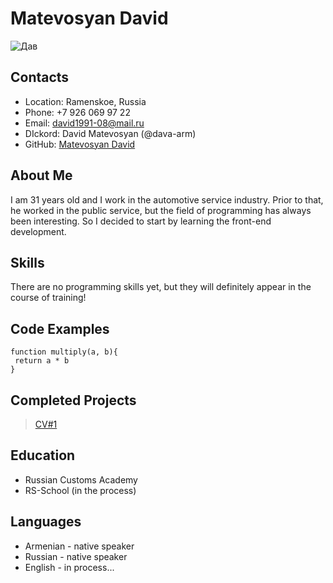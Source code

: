 # Matevosyan David
![Дав](https://user-images.githubusercontent.com/119156791/206895778-7c2573c2-1715-4d85-8d36-5714d32169d0.jpg)


## Contacts
 - Location: Ramenskoe, Russia
 - Phone: +7 926 069 97 22
 - Email: david1991-08@mail.ru
 - DIckord: David Matevosyan (@dava-arm)
 - GitHub: [Matevosyan David](https://github.com/Dava-arm)

## About Me

I am 31 years old and I work in the automotive service industry. Prior to that, he worked in the public service, but the field of programming has always been interesting. So I decided to start by learning the front-end development.

## Skills

There are no programming skills yet, but they will definitely appear in the course of training!

## Code Examples

```
function multiply(a, b){
 return a * b
}
```

## Completed Projects

> [CV#1](https://github.com/rolling-scopes-school/tasks/blob/master/tasks/cv/git-markdown.md)

## Education

  * Russian Customs Academy
  * RS-School (in the process)

## Languages
  
  * Armenian - native speaker
  * Russian - native speaker
  * English - in process...


